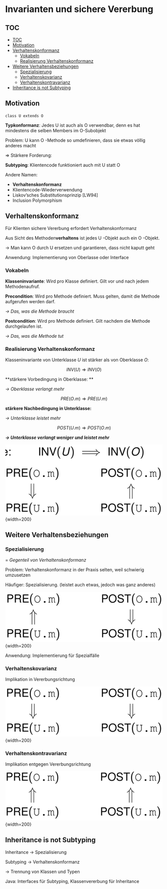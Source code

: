 

# Invarianten und sichere Vererbung

## TOC

<!-- @import "[TOC]" {cmd="toc" depthFrom=2 depthTo=3 orderedList=false} -->
<!-- code_chunk_output -->

* [TOC](#toc)
* [Motivation](#motivation)
* [Verhaltenskonformanz](#verhaltenskonformanz)
	* [Vokabeln](#vokabeln)
	* [Realisierung Verhaltenskonformanz](#realisierung-verhaltenskonformanz)
* [Weitere Verhaltensbeziehungen](#weitere-verhaltensbeziehungen)
	* [Spezialisierung](#spezialisierung)
	* [Verhaltenskovarianz](#verhaltenskovarianz)
	* [Verhaltenskontravarianz](#verhaltenskontravarianz)
* [Inheritance is not Subtyping](#inheritance-is-not-subtyping)

<!-- /code_chunk_output -->


## Motivation

`class U extends O`

**Typkonformanz**: Jedes U ist auch als O verwendbar, denn es hat mindestens die selben Members im O-Subobjekt

Problem: U kann O -Methode so umdefinieren, dass sie etwas völlig anderes macht

⇒ Stärkere Forderung:

**Subtyping**: Klientencode funktioniert auch mit U statt O

Andere Namen:

* **Verhaltenskonformanz**
* Klientencode-Wiederverwendung
* Liskov’sches Substitutionsprinzip [LW94]
* Inclusion Polymorphism

## Verhaltenskonformanz

Für Klienten sichere Vererbung erfordert Verhaltenskonformanz

Aus Sicht des Methoden**verhaltens** ist jedes U -Objekt auch ein O -Objekt.

→ Man kann O durch U ersetzen und garantieren, dass nicht kaputt geht

Anwendung: Implementierung von Oberlasse oder Interface

### Vokabeln


**Klasseninvariante**:
Wird pro Klasse definiert.
Gilt vor und nach jedem Methodenaufruf.

**Precondition**: Wird pro Methode definiert.
Muss gelten, damit die Methode aufgerufen werden darf.

_→ Das, was die Methode braucht_

**Postcondition**: Wird pro Methode definiert. Gilt nachdem die Methode durchgelaufen ist.

_→ Das, was die Methode tut_

### Realisierung Verhaltenskonformanz

Klasseninvariante von Unterklasse $U$ ist stärker als von Oberklasse $O$:

$$INV ( U ) ⇒ INV ( O )$$

**stärkere Vorbedingung in Oberklasse: **

_→ Oberklasse verlangt mehr_

$$PRE (O.m) ⇒ PRE (U.m)$$

**stärkere Nachbedingung in Unterklasse:**

_→ Unterklasse leistet mehr_

$$POST (U.m) ⇒ POST (O.m)$$


**_→ Unterklasse verlangt weniger und leistet mehr_**

![alternative Darstellung](assets/markdown-img-paste-20170920160746866.png){width=200}


## Weitere Verhaltensbeziehungen

### Spezialisierung

= _Gegenteil von Verhaltenskonformanz_

Problem: Verhaltenskonformanz in der Praxis selten, weil schwierig umzusetzen

Häufiger: Spezialisierung. (leistet auch etwas, jedoch was ganz anderes)

![](assets/markdown-img-paste-20170923155316405.png){width=200}

Anwendung: Implementierung für Spezialfälle

### Verhaltenskovarianz

Implikation in Vererbungsrichtung

![](assets/markdown-img-paste-20170923155454321.png){width=200}

### Verhaltenskontravarianz

Implikation entgegen Vererbungsrichtung

![](assets/markdown-img-paste-20170923155507840.png){width=200}


## Inheritance is not Subtyping

Inheritance → Spezialisierung

Subtyping → Verhaltenskonformanz

→ Trennung von Klassen und Typen

Java: Interfaces für Subtyping, Klassenvererbung für Inheritance
